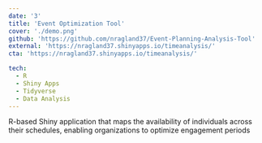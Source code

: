 ```yaml
---
date: '3'
title: 'Event Optimization Tool'
cover: './demo.png'
github: 'https://github.com/nragland37/Event-Planning-Analysis-Tool'
external: 'https://nragland37.shinyapps.io/timeanalysis/'
cta: 'https://nragland37.shinyapps.io/timeanalysis/'

tech:
  - R
  - Shiny Apps
  - Tidyverse
  - Data Analysis
---
```


R-based Shiny application that maps the availability of individuals across their schedules, enabling organizations to optimize engagement periods
